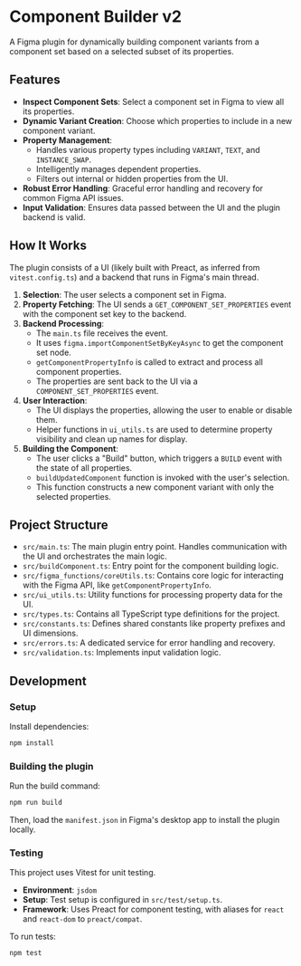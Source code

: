 # Component Builder v2

A Figma plugin for dynamically building component variants from a component set based on a selected subset of its properties.

## Features

-   **Inspect Component Sets**: Select a component set in Figma to view all its properties.
-   **Dynamic Variant Creation**: Choose which properties to include in a new component variant.
-   **Property Management**:
    -   Handles various property types including `VARIANT`, `TEXT`, and `INSTANCE_SWAP`.
    -   Intelligently manages dependent properties.
    -   Filters out internal or hidden properties from the UI.
-   **Robust Error Handling**: Graceful error handling and recovery for common Figma API issues.
-   **Input Validation**: Ensures data passed between the UI and the plugin backend is valid.

## How It Works

The plugin consists of a UI (likely built with Preact, as inferred from `vitest.config.ts`) and a backend that runs in Figma's main thread.

1.  **Selection**: The user selects a component set in Figma.
2.  **Property Fetching**: The UI sends a `GET_COMPONENT_SET_PROPERTIES` event with the component set key to the backend.
3.  **Backend Processing**:
    -   The `main.ts` file receives the event.
    -   It uses `figma.importComponentSetByKeyAsync` to get the component set node.
    -   `getComponentPropertyInfo` is called to extract and process all component properties.
    -   The properties are sent back to the UI via a `COMPONENT_SET_PROPERTIES` event.
4.  **User Interaction**:
    -   The UI displays the properties, allowing the user to enable or disable them.
    -   Helper functions in `ui_utils.ts` are used to determine property visibility and clean up names for display.
5.  **Building the Component**:
    -   The user clicks a "Build" button, which triggers a `BUILD` event with the state of all properties.
    -   `buildUpdatedComponent` function is invoked with the user's selection.
    -   This function constructs a new component variant with only the selected properties.

## Project Structure

-   `src/main.ts`: The main plugin entry point. Handles communication with the UI and orchestrates the main logic.
-   `src/buildComponent.ts`: Entry point for the component building logic.
-   `src/figma_functions/coreUtils.ts`: Contains core logic for interacting with the Figma API, like `getComponentPropertyInfo`.
-   `src/ui_utils.ts`: Utility functions for processing property data for the UI.
-   `src/types.ts`: Contains all TypeScript type definitions for the project.
-   `src/constants.ts`: Defines shared constants like property prefixes and UI dimensions.
-   `src/errors.ts`: A dedicated service for error handling and recovery.
-   `src/validation.ts`: Implements input validation logic.

## Development

### Setup

Install dependencies:

```bash
npm install
```

### Building the plugin

Run the build command:

```bash
npm run build
```

Then, load the `manifest.json` in Figma's desktop app to install the plugin locally.

### Testing

This project uses Vitest for unit testing.

-   **Environment**: `jsdom`
-   **Setup**: Test setup is configured in `src/test/setup.ts`.
-   **Framework**: Uses Preact for component testing, with aliases for `react` and `react-dom` to `preact/compat`.

To run tests:

```bash
npm test
```